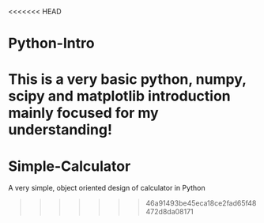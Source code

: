<<<<<<< HEAD
# Python-Intro
This is a very basic python, numpy, scipy and matplotlib introduction mainly focused for my understanding!
=======
# Simple-Calculator
A very simple, object oriented design of calculator in Python
>>>>>>> 46a91493be45eca18ce2fad65f48472d8da08171

